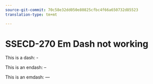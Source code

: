 ```yaml
---
source-git-commit: 70c58e32dd050e80825cfbc4f66a650732d85523
translation-type: tm+mt

---
```

# SSECD-270 Em Dash not working

This is a dash: -

This is an endash: &ndash;

This is an emdash: &mdash;
